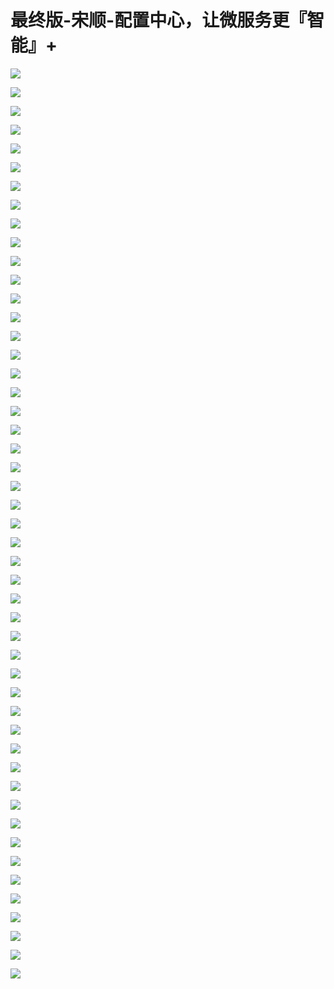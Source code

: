 # 最终版-宋顺-配置中心，让微服务更『智能』+

![](images\094056228ZMrWvc\201905130940_4.png)

![](images\094056228ZMrWvc\201905130940_5.png)

![](images\094056228ZMrWvc\201905130940_6.png)

![](images\094056228ZMrWvc\201905130940_7.png)

![](images\094056228ZMrWvc\201905130940_8.png)

![](images\094056228ZMrWvc\201905130940_9.png)

![](images\094056228ZMrWvc\201905130940_10.png)

![](images\094056228ZMrWvc\201905130940_11.png)

![](images\094056228ZMrWvc\201905130940_12.png)

![](images\094056228ZMrWvc\201905130940_13.png)

![](images\094056228ZMrWvc\201905130940_14.png)

![](images\094056228ZMrWvc\201905130940_15.png)

![](images\094056228ZMrWvc\201905130940_16.png)

![](images\094056228ZMrWvc\201905130940_17.png)

![](images\094056228ZMrWvc\201905130940_18.png)

![](images\094056228ZMrWvc\201905130940_19.png)

![](images\094056228ZMrWvc\201905130940_20.png)

![](images\094056228ZMrWvc\201905130940_21.png)

![](images\094056228ZMrWvc\201905130940_22.png)

![](images\094056228ZMrWvc\201905130940_23.png)

![](images\094056228ZMrWvc\201905130940_24.png)

![](images\094056228ZMrWvc\201905130940_25.png)

![](images\094056228ZMrWvc\201905130940_26.png)

![](images\094056228ZMrWvc\201905130940_27.png)

![](images\094056228ZMrWvc\201905130940_28.png)

![](images\094056228ZMrWvc\201905130940_29.png)

![](images\094056228ZMrWvc\201905130940_30.png)

![](images\094056228ZMrWvc\201905130940_31.png)

![](images\094056228ZMrWvc\201905130940_32.png)

![](images\094056228ZMrWvc\201905130940_33.png)

![](images\094056228ZMrWvc\201905130940_34.png)

![](images\094056228ZMrWvc\201905130940_35.png)

![](images\094056228ZMrWvc\201905130940_36.png)

![](images\094056228ZMrWvc\201905130940_37.png)

![](images\094056228ZMrWvc\201905130940_38.png)

![](images\094056228ZMrWvc\201905130940_39.png)

![](images\094056228ZMrWvc\201905130940_40.png)

![](images\094056228ZMrWvc\201905130940_41.png)

![](images\094056228ZMrWvc\201905130940_42.png)

![](images\094056228ZMrWvc\201905130940_43.png)

![](images\094056228ZMrWvc\201905130940_44.png)

![](images\094056228ZMrWvc\201905130940_45.png)

![](images\094056228ZMrWvc\201905130940_46.png)

![](images\094056228ZMrWvc\201905130940_47.png)

![](images\094056228ZMrWvc\201905130940_48.png)

![](images\094056228ZMrWvc\201905130940_49.png)

![](images\094056228ZMrWvc\201905130940_50.png)

![](images\094056228ZMrWvc\201905130940_51.png)

![](images\094056228ZMrWvc\201905130940_52.png)

